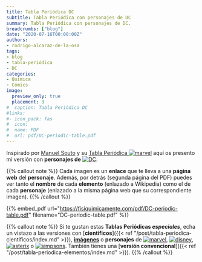 ```yaml
---
title: Tabla Periódica DC
subtitle: Tabla Periódica con personajes de DC
summary: Tabla Periódica con personajes de DC.
breadcrumbs: ["blog"]
date: "2020-07-16T00:00:00Z"
authors:
- rodrigo-alcaraz-de-la-osa
tags:
- blog
- tabla-periódica
- DC
categories:
- Química
- Cómics
image:
  preview_only: true
  placement: 3
#  caption: Tabla Periódica DC
#links:
#- icon_pack: fas
#  icon:
#  name: PDF
#  url: pdf/DC-periodic-table.pdf
---
```


Inspirado por [Manuel Souto](https://twitter.com/SoutoManel?s=20) y su [Tabla Periódica <img draggable="false" class="icon" alt="marvel" src="/icon/marvel.svg">](https://marvelperiodictable.blogspot.com/2020/07/1.html) aquí os presento mi versión con **personajes de** [<img draggable="false" class="icon" alt="DC" src="/icon/DC.svg">](https://www.dccomics.com/).

{{% callout note %}}
Cada imagen es un **enlace** que te lleva a una **página web** del **personaje**. Además, por detrás (segunda página del PDF) puedes ver tanto el **nombre** de cada **elemento** (enlazado a Wikipedia) como el de cada **personaje** (enlazado a la misma página web que su correspondiente imagen).
{{% /callout %}}

{{% embed_pdf url="https://fisiquimicamente.com/pdf/DC-periodic-table.pdf" filename="DC-periodic-table.pdf" %}}

{{% callout note %}}
Si te gustan estas **Tablas Periódicas *especiales***, echa un vistazo a las versiones con [**científicos**]({{< ref "/post/tabla-periodica-cientificos/index.md" >}}), [**imágenes**](https://clilciencias.blogspot.com/2019/10/tabla-periodica-de-los-elementos-con.html) o **personajes** de [<img draggable="false" class="icon" alt="marvel" src="/icon/marvel.svg">](https://marvelperiodictable.blogspot.com/2020/07/1.html), [<img draggable="false" class="icon" alt="disney" src="/icon/disney.svg">](https://kitchapman.co.uk/a-disney-periodic-table/), [<img draggable="false" class="icon" alt="asterix" src="/icon/asterix.svg">](http://www.ndietrich.com/archives/950) o [<img draggable="false" class="icon" alt="simpsons" src="/icon/simpsons.svg">](http://www.ndietrich.com/archives/955). También tienes una [**versión convencional**]({{< ref "/post/tabla-periodica-elementos/index.md" >}}).
{{% /callout %}}